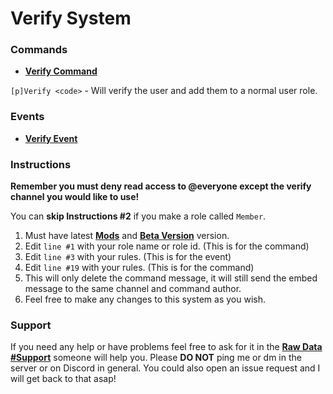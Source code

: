 # Verify System

### Commands

* **[Verify Command](https://github.com/Zacwilson90/DBMProjects/blob/Verify-System/verify_command.js)**

`[p]Verify <code>` - Will verify the user and add them to a normal user role.



### Events

* **[Verify Event](https://github.com/Zacwilson90/DBMProjects/blob/Verify-System/verifymessage_event.js)**



### Instructions

**Remember you must deny read access to @everyone except the verify channel you would like to use!**

You can **skip Instructions #2** if you make a role called `Member`.

1. Must have latest **[Mods](https://github.com/Discord-Bot-Maker-Mods/DBM-Mods)** and **[Beta Version](https://discordapp.com/channels/379372685182107669/421384914219433984/493286471696908309)** version.
2. Edit `line #1` with your role name or role id. (This is for the command)
3. Edit `line #3` with your rules. (This is for the event)
4. Edit `line #19` with your rules. (This is for the command)
5. This will only delete the command message, it will still send the embed message to the same channel and command author.
6. Feel free to make any changes to this system as you wish.



### Support

If you need any help or have problems feel free to ask for it in the **[Raw Data #Support](https://discordapp.com/channels/379372685182107669/388055603320324116)** someone will help you. Please **DO NOT** ping me or dm in the server or on Discord in general. You could also open an issue request and I will get back to that asap!
